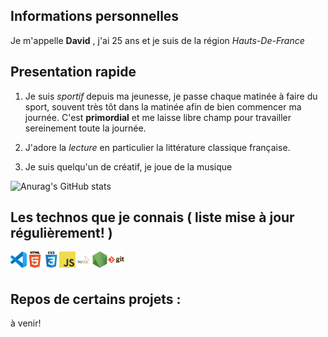 
## Informations personnelles

Je m'appelle **David** , j'ai 25 ans et je suis de la région *Hauts-De-France*

## Presentation rapide

1. Je suis _sportif_ depuis ma jeunesse, je passe chaque matinée à faire du sport, souvent très tôt dans la matinée afin de bien commencer ma journée. C'est **primordial** et me laisse libre champ pour travailler sereinement toute la journée.

2. J'adore la _lecture_ en particulier la littérature classique française.
   
3.  Je suis quelqu'un de créatif, je joue de la musique

![Anurag's GitHub stats](https://github-readme-stats.vercel.app/api?username=Daviran&show_icons=true&theme=dark)
## Les technos que je connais ( liste mise à jour régulièrement! ) 

<img align="left" alt="Visual Studio Code" width="26px" src="https://raw.githubusercontent.com/github/explore/80688e429a7d4ef2fca1e82350fe8e3517d3494d/topics/visual-studio-code/visual-studio-code.png" />
<img align="left" alt="HTML5" width="26px" src="https://raw.githubusercontent.com/github/explore/80688e429a7d4ef2fca1e82350fe8e3517d3494d/topics/html/html.png" />
<img align="left" alt="CSS3" width="26px" src="https://raw.githubusercontent.com/github/explore/80688e429a7d4ef2fca1e82350fe8e3517d3494d/topics/css/css.png" />
<img align="left" alt="JavaScript" width="26px" src="https://raw.githubusercontent.com/github/explore/80688e429a7d4ef2fca1e82350fe8e3517d3494d/topics/javascript/javascript.png" />
<img align="left" alt="MySQL" width="26px" src="https://raw.githubusercontent.com/github/explore/80688e429a7d4ef2fca1e82350fe8e3517d3494d/topics/mysql/mysql.png" />
<img align="left" alt="Node.js" width="26px" src="https://raw.githubusercontent.com/github/explore/80688e429a7d4ef2fca1e82350fe8e3517d3494d/topics/nodejs/nodejs.png" />

<img align="left" alt="Git" width="26px" src="https://raw.githubusercontent.com/github/explore/80688e429a7d4ef2fca1e82350fe8e3517d3494d/topics/git/git.png" />
<br />
<br />

## Repos de certains projets :

à venir! 
